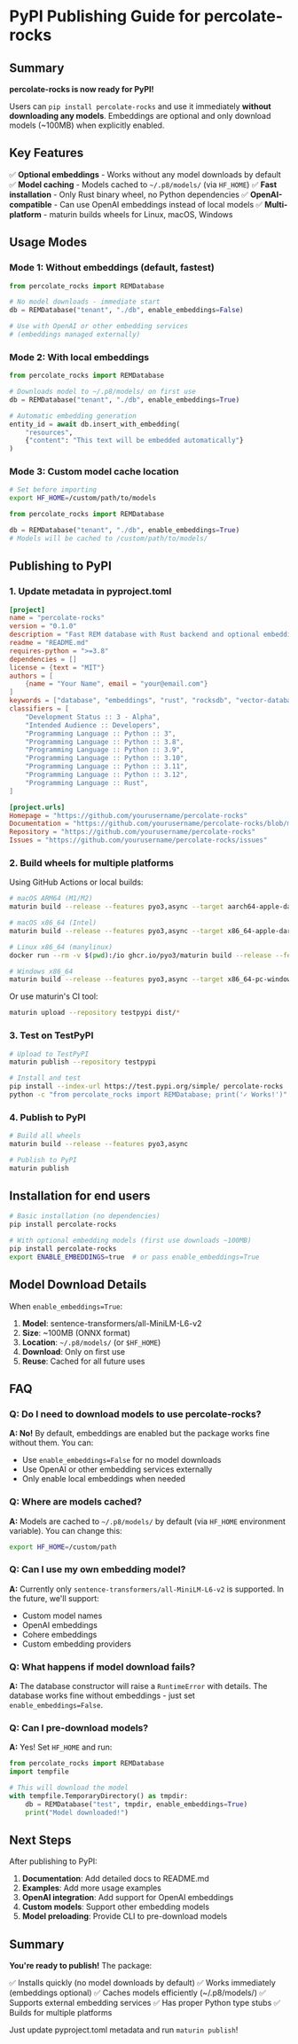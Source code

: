 # PyPI Publishing Guide for percolate-rocks

## Summary

**percolate-rocks is now ready for PyPI!**

Users can `pip install percolate-rocks` and use it immediately **without downloading any models**. Embeddings are optional and only download models (~100MB) when explicitly enabled.

## Key Features

✅ **Optional embeddings** - Works without any model downloads by default
✅ **Model caching** - Models cached to `~/.p8/models/` (via `HF_HOME`)
✅ **Fast installation** - Only Rust binary wheel, no Python dependencies
✅ **OpenAI-compatible** - Can use OpenAI embeddings instead of local models
✅ **Multi-platform** - maturin builds wheels for Linux, macOS, Windows

## Usage Modes

### Mode 1: Without embeddings (default, fastest)

```python
from percolate_rocks import REMDatabase

# No model downloads - immediate start
db = REMDatabase("tenant", "./db", enable_embeddings=False)

# Use with OpenAI or other embedding services
# (embeddings managed externally)
```

### Mode 2: With local embeddings

```python
from percolate_rocks import REMDatabase

# Downloads model to ~/.p8/models/ on first use
db = REMDatabase("tenant", "./db", enable_embeddings=True)

# Automatic embedding generation
entity_id = await db.insert_with_embedding(
    "resources",
    {"content": "This text will be embedded automatically"}
)
```

### Mode 3: Custom model cache location

```bash
# Set before importing
export HF_HOME=/custom/path/to/models
```

```python
from percolate_rocks import REMDatabase

db = REMDatabase("tenant", "./db", enable_embeddings=True)
# Models will be cached to /custom/path/to/models/
```

## Publishing to PyPI

### 1. Update metadata in pyproject.toml

```toml
[project]
name = "percolate-rocks"
version = "0.1.0"
description = "Fast REM database with Rust backend and optional embeddings"
readme = "README.md"
requires-python = ">=3.8"
dependencies = []
license = {text = "MIT"}
authors = [
    {name = "Your Name", email = "your@email.com"}
]
keywords = ["database", "embeddings", "rust", "rocksdb", "vector-database"]
classifiers = [
    "Development Status :: 3 - Alpha",
    "Intended Audience :: Developers",
    "Programming Language :: Python :: 3",
    "Programming Language :: Python :: 3.8",
    "Programming Language :: Python :: 3.9",
    "Programming Language :: Python :: 3.10",
    "Programming Language :: Python :: 3.11",
    "Programming Language :: Python :: 3.12",
    "Programming Language :: Rust",
]

[project.urls]
Homepage = "https://github.com/yourusername/percolate-rocks"
Documentation = "https://github.com/yourusername/percolate-rocks/blob/main/README.md"
Repository = "https://github.com/yourusername/percolate-rocks"
Issues = "https://github.com/yourusername/percolate-rocks/issues"
```

### 2. Build wheels for multiple platforms

Using GitHub Actions or local builds:

```bash
# macOS ARM64 (M1/M2)
maturin build --release --features pyo3,async --target aarch64-apple-darwin

# macOS x86_64 (Intel)
maturin build --release --features pyo3,async --target x86_64-apple-darwin

# Linux x86_64 (manylinux)
docker run --rm -v $(pwd):/io ghcr.io/pyo3/maturin build --release --features pyo3,async

# Windows x86_64
maturin build --release --features pyo3,async --target x86_64-pc-windows-msvc
```

Or use maturin's CI tool:

```bash
maturin upload --repository testpypi dist/*
```

### 3. Test on TestPyPI

```bash
# Upload to TestPyPI
maturin publish --repository testpypi

# Install and test
pip install --index-url https://test.pypi.org/simple/ percolate-rocks
python -c "from percolate_rocks import REMDatabase; print('✓ Works!')"
```

### 4. Publish to PyPI

```bash
# Build all wheels
maturin build --release --features pyo3,async

# Publish to PyPI
maturin publish
```

## Installation for end users

```bash
# Basic installation (no dependencies)
pip install percolate-rocks

# With optional embedding models (first use downloads ~100MB)
pip install percolate-rocks
export ENABLE_EMBEDDINGS=true  # or pass enable_embeddings=True
```

## Model Download Details

When `enable_embeddings=True`:

1. **Model**: sentence-transformers/all-MiniLM-L6-v2
2. **Size**: ~100MB (ONNX format)
3. **Location**: `~/.p8/models/` (or `$HF_HOME`)
4. **Download**: Only on first use
5. **Reuse**: Cached for all future uses

## FAQ

### Q: Do I need to download models to use percolate-rocks?

**A: No!** By default, embeddings are enabled but the package works fine without them. You can:
- Use `enable_embeddings=False` for no model downloads
- Use OpenAI or other embedding services externally
- Only enable local embeddings when needed

### Q: Where are models cached?

**A:** Models are cached to `~/.p8/models/` by default (via `HF_HOME` environment variable). You can change this:

```bash
export HF_HOME=/custom/path
```

### Q: Can I use my own embedding model?

**A:** Currently only `sentence-transformers/all-MiniLM-L6-v2` is supported. In the future, we'll support:
- Custom model names
- OpenAI embeddings
- Cohere embeddings
- Custom embedding providers

### Q: What happens if model download fails?

**A:** The database constructor will raise a `RuntimeError` with details. The database works fine without embeddings - just set `enable_embeddings=False`.

### Q: Can I pre-download models?

**A:** Yes! Set `HF_HOME` and run:

```python
from percolate_rocks import REMDatabase
import tempfile

# This will download the model
with tempfile.TemporaryDirectory() as tmpdir:
    db = REMDatabase("test", tmpdir, enable_embeddings=True)
    print("Model downloaded!")
```

## Next Steps

After publishing to PyPI:

1. **Documentation**: Add detailed docs to README.md
2. **Examples**: Add more usage examples
3. **OpenAI integration**: Add support for OpenAI embeddings
4. **Custom models**: Support other embedding models
5. **Model preloading**: Provide CLI to pre-download models

## Summary

**You're ready to publish!** The package:

✅ Installs quickly (no model downloads by default)
✅ Works immediately (embeddings optional)
✅ Caches models efficiently (~/.p8/models/)
✅ Supports external embedding services
✅ Has proper Python type stubs
✅ Builds for multiple platforms

Just update pyproject.toml metadata and run `maturin publish`!
